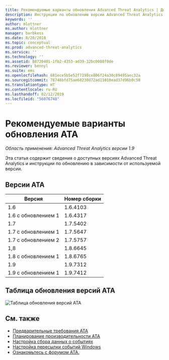 ```yaml
---
title: Рекомендуемые варианты обновления Advanced Threat Analytics | Документация Майкрософт
description: Инструкции по обновлению версии Advanced Threat Analytics (ATA).
keywords: ''
author: mlottner
ms.author: mlottner
manager: barbkess
ms.date: 8/20/2018
ms.topic: conceptual
ms.prod: advanced-threat-analytics
ms.service: ''
ms.technology: ''
ms.assetid: 88720401-1fb2-4353-ad39-32bc0088f0de
ms.reviewer: bennyl
ms.suite: ems
ms.openlocfilehash: 681ece5b5e52f7198ce806f24a30c89495aec32a
ms.sourcegitcommit: 78748bfd75ae68230d72ad11010ead37d96b0c58
ms.translationtype: HT
ms.contentlocale: ru-RU
ms.lasthandoff: 02/12/2019
ms.locfileid: "56076748"
---
```

# <a name="recommended-upgrade-path-for-ata"></a>Рекомендуемые варианты обновления ATA

*Область применения: Advanced Threat Analytics версии 1.9*

Эта статья содержит сведения о доступных версиях Advanced Threat Analytics и инструкции по обновлению в зависимости от используемой версии.


## <a name="ata-versions"></a>Версии ATA

|Версия|Номер сборки|
|----|----|
|1.6|1.6.4103|
|1.6 с обновлением 1|1.6.4317|
|1.7|1.7.5402| 
|1.7 с обновлением 1|1.7.5647|
|1.7 с обновлением 2|1.7.5757|
|1,8|1.8.6645|
|1.8 с обновлением 1|1.8.6765|
|1.9|1.9.7312|
|1.9 с обновлением 1|1.9.7412|

## <a name="ata-version-upgrade-matrix"></a>Таблица обновления версий ATA

![Таблица обновления версий ATA](./media/upgrade-path.png)



## <a name="see-also"></a>См. также
- [Предварительные требования ATA](ata-prerequisites.md)
- [Планирование производительности ATA](ata-capacity-planning.md)
- [Настройка сбора данных о событиях](configure-event-collection.md)
- [Настройка пересылки событий Windows](configure-event-collection.md)
- [Ознакомьтесь с форумом ATA.](https://social.technet.microsoft.com/Forums/security/home?forum=mata)

